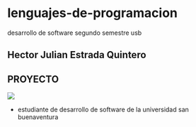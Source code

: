 # lenguajes-de-programacion
desarrollo de software segundo semestre usb
## Hector Julian Estrada Quintero
## PROYECTO
![](https://image.freepik.com/foto-gratis/procesamiento-3d-cierre-pelota-golf-verde-campo-golf-fondo-deporte_46483-6.jpg)
- estudiante de desarrollo de software de la universidad san buenaventura
